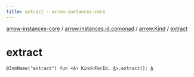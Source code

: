 ```yaml
---
title: extract - arrow-instances-core
---
```


[arrow-instances-core](../../index.html) / [arrow.instances.id.comonad](../index.html) / [arrow.Kind](index.html) / [extract](./extract.html)

# extract

`@JvmName("extract") fun <A> Kind<ForId, `[`A`](extract.html#A)`>.extract(): `[`A`](extract.html#A)